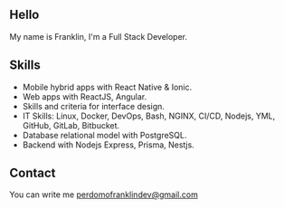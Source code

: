 ## Hello

My name is Franklin, I'm a Full Stack Developer.

## Skills

- Mobile hybrid apps with React Native & Ionic.
- Web apps with ReactJS, Angular.
- Skills and criteria for interface design.
- IT Skills: Linux, Docker, DevOps, Bash, NGINX, CI/CD, Nodejs, YML, GitHub, GitLab, Bitbucket.
- Database relational model with PostgreSQL.
- Backend with Nodejs Express, Prisma, Nestjs.

## Contact

You can write me [perdomofranklindev@gmail.com](perdomofranklindev@gmail.com)
